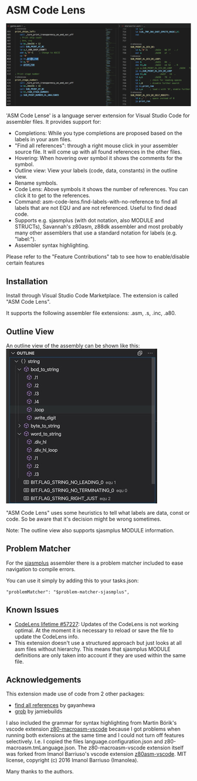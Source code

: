 # ASM Code Lens

![](assets/codelens_usage.gif)

'ASM Code Lense' is a language server extension for Visual Studio Code for assembler files.
It provides support for:
- Completions: While you type completions are proposed based on the labels in your asm files.
- "Find all references": through a right mouse click in your assembler source file. It will come up with all found references in the other files.
- Hovering: When hovering over  symbol it shows the comments for the symbol.
- Outline view: View your labels (code, data, constants) in the outline view.
- Rename symbols.
- Code Lens: Above symbols it shows the number of references. You can click it to get to the references.
- Command: asm-code-lens.find-labels-with-no-reference to find all labels that are not EQU and are not referenced. Useful to find dead code.
- Supports e.g. sjasmplus (with dot notation, also MODULE and STRUCTs), Savannah's z80asm, z88dk assembler and most probably many other assemblers that use a standard notation for labels (e.g. "label:").
- Assembler syntax highlighting.

Please refer to the "Feature Contributions" tab to see how to enable/disable certain features


## Installation

Install through Visual Studio Code Marketplace.
The extension is called "ASM Code Lens".

It supports the following assembler file extensions:
.asm, .s, .inc, .a80.


## Outline View

An outline view of the assembly can be shown like this:
![](assets/outline_view.jpg)

"ASM Code Lens" uses some heuristics to tell what labels are data, const or code. 
So be aware that it's decision might be wrong sometimes.

Note: The outline view also supports sjasmplus MODULE information.


## Problem Matcher

For the [sjasmplus](https://github.com/z00m128/sjasmplus) assembler there is a problem matcher included to ease navigation to compile errors.

You can use it simply by adding this to your tasks.json:
~~~
"problemMatcher": "$problem-matcher-sjasmplus",
~~~




## Known Issues

- [CodeLens lifetime #57227](https://github.com/Microsoft/vscode/issues/57227): Updates of the CodeLens is not working optimal. At the moment it is necessary to reload or save the file to update the CodeLens info.
- This extension doesn't use a structured approach but just looks at all asm files without hierarchy. This means that sjasmplus MODULE definitions are only taken into account if they are used within the same file.


## Acknowledgements

This extension made use of code from 2 other packages:
- [find all references](https://github.com/gayanhewa/vscode-find-all-references) by gayanhewa
- [grob](https://www.npmjs.com/package/grob) by jamiebuilds

I also included the grammar for syntax highlighting from Martin Bórik's vscode extension [z80-macroasm-vscode](https://github.com/mborik/z80-macroasm-vscode) because I got problems when running both extensions at the same time and I could not turn off features selectively.
I.e. I copied the files language.configuration.json and z80-macroasm.tmLanguage.json. The z80-macroasm-vscode extension itself was forked from Imanol Barriuso's vscode extension [z80asm-vscode](https://github.com/Imanolea/z80asm-vscode). MIT license, copyright (c) 2016 Imanol Barriuso (Imanolea).


Many thanks to the authors.
